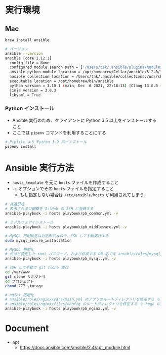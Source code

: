 # 実行環境

## Mac

```sh
brew install ansible

# バージョン
ansible --version
ansible [core 2.12.1]
  config file = None
  configured module search path = ['/Users/tak/.ansible/plugins/modules', '/usr/share/ansible/plugins/modules']
  ansible python module location = /opt/homebrew/Cellar/ansible/5.2.0/libexec/lib/python3.10/site-packages/ansible
  ansible collection location = /Users/tak/.ansible/collections:/usr/share/ansible/collections
  executable location = /opt/homebrew/bin/ansible
  python version = 3.10.1 (main, Dec  6 2021, 22:18:13) [Clang 13.0.0 (clang-1300.0.29.3)]
  jinja version = 3.0.3
  libyaml = True
```

### Python インストール

- Ansible 実行のため、クライアントに Python 3.5 以上をインストールすること
- ここでは `pipenv` コマンドを利用することにする

```sh
# Pipfile より Python 3.9 系インストール
pipenv install
```

# Ansible 実行方法

- `hosts_template` を元に `hosts` ファイルを作成すること
- `-i` オプションでその `hosts` ファイルを指定すること
  - もし指定しない場合は `/etc/ansible/hosts` が利用されてしまう

```sh
# 共通設定
# 表示される公開鍵を GitHub の SSH に登録する
ansible-playbook -i hosts playbook/pb_common.yml -v

# ミドルウェアインストール
ansible-playbook -i hosts playbook/pb_middleware.yml -v

# MySQL 初期設定は対話形式なので、SSH して手動実行する
sudo mysql_secure_installation

# MySQL 初期化
# 先ほど変更した root パスワード、および作成する DB 名でえ ansible/roles/mysql/vars/main.yml を修正する
ansible-playbook -i hosts playbook/pb_mysql.yml -v

# SSH して手動で git clone 実行
cd /var/www
git clone リポジトリ
cd プロジェクト
chmod 777 storage

# nginx 初期化
# ansible/roles/nginx/vars/main.yml のアプリのルートディレクトリを修正する ※ hoge の箇所
# ansible/roles/nginx/files/config のルートディレクトリを修正する ※ hoge の箇所
ansible-playbook -i hosts playbook/pb_nginx.yml -v
```

# Document

- apt
  - https://docs.ansible.com/ansible/2.4/apt_module.html
